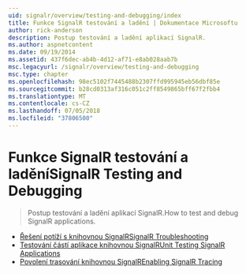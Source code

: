 ```yaml
---
uid: signalr/overview/testing-and-debugging/index
title: Funkce SignalR testování a ladění | Dokumentace Microsoftu
author: rick-anderson
description: Postup testování a ladění aplikací SignalR.
ms.author: aspnetcontent
ms.date: 09/19/2014
ms.assetid: 437f6dec-ab4b-4d12-af71-e8ab028aab7b
msc.legacyurl: /signalr/overview/testing-and-debugging
msc.type: chapter
ms.openlocfilehash: 98ec5102f7445488b2307ffd995945eb56dbf85e
ms.sourcegitcommit: b28cd0313af316c051c2ff8549865bff67f2fbb4
ms.translationtype: MT
ms.contentlocale: cs-CZ
ms.lasthandoff: 07/05/2018
ms.locfileid: "37806500"
---
```

<a name="signalr-testing-and-debugging"></a><span data-ttu-id="7e584-103">Funkce SignalR testování a ladění</span><span class="sxs-lookup"><span data-stu-id="7e584-103">SignalR Testing and Debugging</span></span>
====================
> <span data-ttu-id="7e584-104">Postup testování a ladění aplikací SignalR.</span><span class="sxs-lookup"><span data-stu-id="7e584-104">How to test and debug SignalR applications.</span></span>


- [<span data-ttu-id="7e584-105">Řešení potíží s knihovnou SignalR</span><span class="sxs-lookup"><span data-stu-id="7e584-105">SignalR Troubleshooting</span></span>](troubleshooting.md)
- [<span data-ttu-id="7e584-106">Testování částí aplikace knihovnou SignalR</span><span class="sxs-lookup"><span data-stu-id="7e584-106">Unit Testing SignalR Applications</span></span>](unit-testing-signalr-applications.md)
- [<span data-ttu-id="7e584-107">Povolení trasování knihovnou SignalR</span><span class="sxs-lookup"><span data-stu-id="7e584-107">Enabling SignalR Tracing</span></span>](enabling-signalr-tracing.md)
